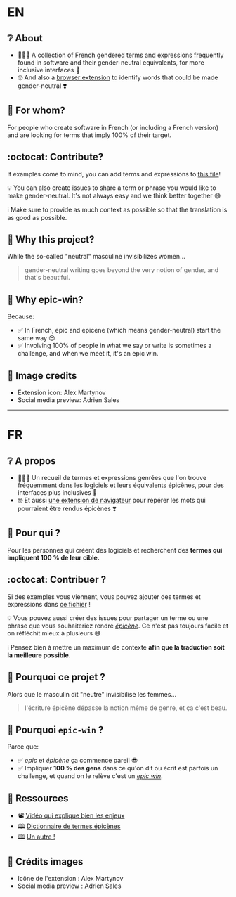 # **EN**
## ❔ About
- 🧑‍🤝‍🧑 A collection of French gendered terms and expressions frequently found in software and their gender-neutral equivalents, for more inclusive interfaces 👐
- 🤓 And also a [browser extension](https://chrome.google.com/webstore/detail/epicwin/aciibcnkjbhipjgeljiallcjoajkgabl?hl=fr&authuser=5) to identify words that could be made gender-neutral ❣️

## 🎯 For whom?
For people who create software in French (or including a French version) and are looking for terms that imply 100% of their target.

## :octocat: Contribute?
If examples come to mind, you can add terms and expressions to [this file](resources/codex.md)!

💡 You can also create issues to share a term or phrase you would like to make gender-neutral.
It's not always easy and we think better together 😅

ℹ️ Make sure to provide as much context as possible so that the translation is as good as possible.

## 💭 Why this project?
While the so-called "neutral" masculine invisibilizes women...
> gender-neutral writing goes beyond the very notion of gender, and that's beautiful.

## 🤔 Why epic-win?
Because:
- ✅ In French, epic and epicène (which means gender-neutral) start the same way 😎
- ✅ Involving 100% of people in what we say or write is sometimes a challenge, and when we meet it, it's
an epic win.

## 🙏 Image credits
- Extension icon: Alex Martynov
- Social media preview: Adrien Sales

________________________________________________________________________________________
# **FR**

## ❔ A propos

- 🧑‍🤝‍🧑 Un recueil de termes et expressions genrées que l'on trouve fréquemment dans les logiciels et leurs équivalents épicènes, pour des interfaces plus inclusives 👐
- 🤓 Et aussi [une extension de navigateur](https://chrome.google.com/webstore/detail/epicwin/aciibcnkjbhipjgeljiallcjoajkgabl?hl=fr&authuser=5) pour repérer les mots qui pourraient être rendus épicènes ❣️

## 🎯 Pour qui ?

Pour les personnes qui créent des logiciels et recherchent des **termes qui impliquent 100 % de leur cible.**

## :octocat: Contribuer ?

Si des exemples vous viennent, vous pouvez ajouter des termes et expressions dans [ce fichier](resources/codex.md) !

💡 Vous pouvez aussi créer des issues pour partager un terme ou une phrase que vous souhaiteriez rendre [_épicène_](https://fr.wiktionary.org/wiki/%C3%A9pic%C3%A8ne).
Ce n'est pas toujours facile et on réfléchit mieux à plusieurs 😅

ℹ️ Pensez bien à mettre un maximum de contexte **afin que la traduction soit la meilleure possible.**

## 💭 Pourquoi ce projet ?

Alors que le masculin dit "neutre" invisibilise les femmes...

> l'écriture épicène dépasse la notion même de genre, et ça c'est beau.

## 🤔 Pourquoi `epic-win` ?

Parce que:

- ✅ *epic* et *épicène* ça commence pareil 😎
- ✅ Impliquer **100 % des gens** dans ce qu'on dit ou écrit est parfois un challenge, et quand on le relève c'est
un [_epic win_](https://videogamecreation.fr/glossaire/epic-win/).

## 📑 Ressources

- 📽️ [Vidéo qui explique bien les enjeux](https://www.youtube.com/watch?v=url1TFdHlSI
)
- 🕮 [Dictionnaire de termes épicènes](https://docs.google.com/spreadsheets/d/1jsI_J06jnqgadl9Uo3lBhKnGzuPYEY1_SRQhReifH-Q/edit?usp=sharing
)
- 🕮 [Un autre !](https://arkemie.net/dictionnaire/)

## 🙏 Crédits images
- Icône de l'extension : Alex Martynov
- Social media preview : Adrien Sales
